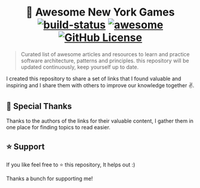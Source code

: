 <p align="center">
  <h1 align="center">
   🎨 Awesome New York Games
    <br>
    <a href="https://github.com/blackpill/awesome-nyt-game/actions/workflows/ci.yml"><img alt="build-status" src="https://img.shields.io/badge/build-passing-brightgreen.svg?style=flat-square" /></a>
    <a href="https://github.com/sindresorhus/awesome" ><img alt="awesome" src="https://awesome.re/badge-flat2.svg?style=flat-square" /></a>
    <a href="https://github.com/blackpill/awesome-nyt-game/blob/main/LICENSE" ><img alt="GitHub License" src="https://img.shields.io/github/license/blackpill/awesome-nyt-game"></a>
  </h1>
</p>


> Curated list of awesome articles and resources to learn and practice software architecture, patterns and principles. this repository will be updated continuously, keep yourself up to date.

I created this repository to share a set of links that I found valuable and inspiring and I share them with others to improve our knowledge together ✌️. 

## 🙏 Special Thanks

Thanks to the authors of the links for their valuable content, I gather them in one place for finding topics to read easier.

## ⭐ Support 
If you like feel free to ⭐ this repository, It helps out :)


Thanks a bunch for supporting me!

